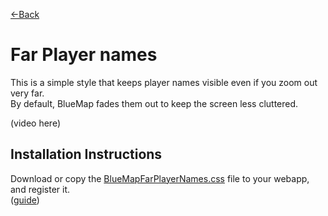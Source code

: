 [←Back](..)

# Far Player names
This is a simple style that keeps player names visible even if you zoom out very far.\
By default, BlueMap fades them out to keep the screen less cluttered.

(video here)

## Installation Instructions
Download or copy the [BlueMapFarPlayerNames.css](BlueMapFarPlayerNames.css) file to your webapp, and register it.\
([guide](https://bluemap.bluecolored.de/community/Customisation.html#custom-styles-theme-and-look))
